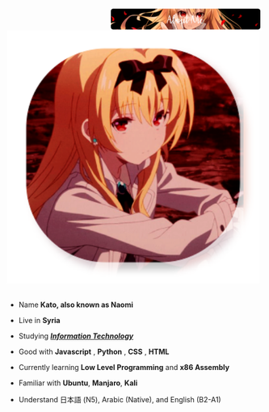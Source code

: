 <div>
<img src="./Github.png" width="300" align="right" />
<br/>
<img src="./Profile.png" width="500" />
<br/>
<br/>
  
- Name **Kato, also known as Naomi**

- Live in **Syria**

- Studying [***Information Technology***](https://www.svuonline.org/)

- Good with **Javascript** , **Python** , **CSS** , **HTML**

- Currently learning **Low Level Programming** and **x86 Assembly**
  
- Familiar with **Ubuntu**, **Manjaro**, **Kali**

- Understand 日本語 (N5), Arabic (Native), and English (B2-A1)
</div>
